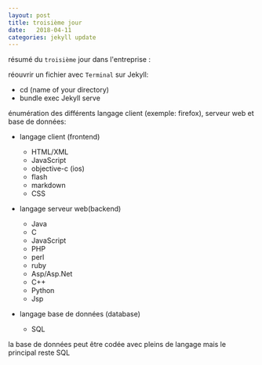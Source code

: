```yaml
---
layout: post
title: troisième jour
date:   2018-04-11
categories: jekyll update
---
```

résumé du `troisième` jour dans l'entreprise :

réouvrir un fichier avec `Terminal` sur Jekyll:

+ cd (name of your directory)
+ bundle exec Jekyll serve

énumération des différents langage client (exemple: firefox), serveur web et base de données:

+ langage client (frontend)
  + HTML/XML
  + JavaScript    
  + objective-c (ios)
  + flash
  + markdown
  + CSS

+ langage serveur web(backend)       
  + Java
  + C
  + JavaScript
  + PHP
  + perl
  + ruby
  + Asp/Asp.Net
  + C++
  + Python
  + Jsp

+ langage base de données (database)

  + SQL

 la base de données peut être codée avec pleins de langage mais le principal reste SQL
